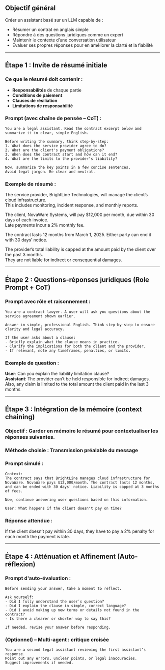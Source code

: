 ## Objectif général

Créer un assistant basé sur un LLM capable de :
- Résumer un contrat en anglais simple
- Répondre à des questions juridiques comme un expert
- Maintenir le contexte d’une conversation utilisateur
- Évaluer ses propres réponses pour en améliorer la clarté et la fiabilité

---

## Étape 1 : Invite de résumé initiale

###  Ce que le résumé doit contenir :
- **Responsabilités** de chaque partie
- **Conditions de paiement**
- **Clauses de résiliation**
- **Limitations de responsabilité**

###  Prompt (avec chaîne de pensée – CoT) :

```
You are a legal assistant. Read the contract excerpt below and summarize it in clear, simple English.

Before writing the summary, think step-by-step:
1. What does the service provider agree to do?
2. What are the client's payment obligations?
3. When does the contract start and how can it end?
4. What are the limits to the provider's liability?

Now, summarize the key points in a few concise sentences.
Avoid legal jargon. Be clear and neutral.
```

### Exemple de résumé :

The service provider, BrightLine Technologies, will manage the client’s cloud infrastructure.  
This includes monitoring, incident response, and monthly reports.  

The client, NovaWare Systems, will pay $12,000 per month, due within 30 days of each invoice.  
Late payments incur a 2% monthly fee.  

The contract lasts 12 months from March 1, 2025. Either party can end it with 30 days’ notice.  

The provider’s total liability is capped at the amount paid by the client over the past 3 months.  
They are not liable for indirect or consequential damages.

---

## Étape 2 : Questions-réponses juridiques (Role Prompt + CoT)

### Prompt avec rôle et raisonnement :

```
You are a contract lawyer. A user will ask you questions about the service agreement shown earlier.

Answer in simple, professional English. Think step-by-step to ensure clarity and legal accuracy.

If the user asks about a clause:
- Briefly explain what the clause means in practice.
- Clarify the implications for both the client and the provider.
- If relevant, note any timeframes, penalties, or limits.
```

###  Exemple de question :

**User**: Can you explain the liability limitation clause?  
**Assistant**: The provider can’t be held responsible for indirect damages. Also, any claim is limited to the total amount the client paid in the last 3 months.

---

##  Étape 3 : Intégration de la mémoire (context chaining)

###  Objectif : Garder en mémoire le résumé pour contextualiser les réponses suivantes.

###  Méthode choisie : **Transmission préalable du message**

### Prompt simulé :

```
Context:
The contract says that BrightLine manages cloud infrastructure for NovaWare. NovaWare pays $12,000/month. The contract lasts 12 months, and can be ended with 30 days' notice. Liability is capped at 3 months of fees.

Now, continue answering user questions based on this information.

User: What happens if the client doesn't pay on time?
```

###  Réponse attendue :
If the client doesn’t pay within 30 days, they have to pay a 2% penalty for each month the payment is late.

---

##  Étape 4 : Atténuation et Affinement (Auto-réflexion)

###  Prompt d'auto-évaluation :

```
Before sending your answer, take a moment to reflect.

Ask yourself:
- Did I fully understand the user’s question?
- Did I explain the clause in simple, correct language?
- Did I avoid making up new terms or details not found in the contract?
- Is there a clearer or shorter way to say this?

If needed, revise your answer before responding.
```

### (Optionnel) – Multi-agent : critique croisée

```
You are a second legal assistant reviewing the first assistant’s response.
Point out any errors, unclear points, or legal inaccuracies.
Suggest improvements if needed.
```
